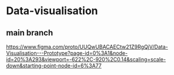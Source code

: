 # Data-visualisation
## main branch
https://www.figma.com/proto/UUQwUBACAECtw21Z9RgQjV/Data-Visualisation---Prototype?page-id=0%3A1&node-id=20%3A293&viewport=-622%2C-920%2C0.14&scaling=scale-down&starting-point-node-id=6%3A77
